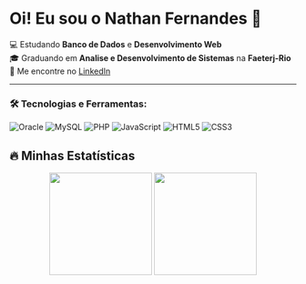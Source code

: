 # Oi! Eu sou o Nathan Fernandes 👋

💻 Estudando **Banco de Dados** e **Desenvolvimento Web**  
🎓 Graduando em **Analise e Desenvolvimento de Sistemas** na **Faeterj-Rio**    
🔗 Me encontre no [LinkedIn](www.linkedin.com/in/nathan-fernandes-5a99251bb_icons=true&theme=dark) 

---

### 🛠️ Tecnologias e Ferramentas:
![Oracle](https://img.shields.io/badge/Oracle-F80000?style=for-the-badge&logo=oracle&logoColor=white)
![MySQL](https://img.shields.io/badge/MySQL-005C84?style=for-the-badge&logo=mysql&logoColor=white)
![PHP](https://img.shields.io/badge/PHP-777BB4?style=for-the-badge&logo=php&logoColor=white&logoWidth=40)
![JavaScript](https://img.shields.io/badge/JavaScript-F7DF1E?style=for-the-badge&logo=javascript&logoColor=black)
![HTML5](https://img.shields.io/badge/HTML5-E34F26?style=for-the-badge&logo=html5&logoColor=white)
![CSS3](https://img.shields.io/badge/CSS3-1572B6?style=for-the-badge&logo=css3&logoColor=white)
## 🔥 Minhas Estatísticas

<div align="center">
  <img height="180em" src="https://github-readme-stats.vercel.app/api/top-langs/?username=NathanFernandes1&layout=compact&theme=dark&locale=pt-br"/>
  <img height="180em" src="https://github-readme-streak-stats.herokuapp.com/?user=SEU_USUARIO&theme=dark&locale=pt-br"/>
</div>
